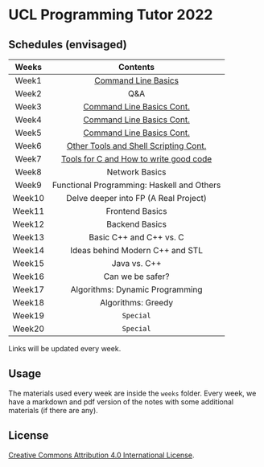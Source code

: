 # UCL Programming Tutor 2022

## Schedules (envisaged)

| Weeks | Contents |
| :---: | :------: |
| Week1 | [Command Line Basics](./weeks/week1/note.md) |
| Week2 | Q&A |
| Week3 | [Command Line Basics Cont.](./weeks/week3-5/note.md) |
| Week4 | [Command Line Basics Cont.](./weeks/week3-5/note.md) |
| Week5 | [Command Line Basics Cont.](./weeks/week3-5/note.md) |
| Week6 | [Other Tools and Shell Scripting Cont.](./weeks/week6/note.md) |
| Week7 | [Tools for C and How to write good code](./weeks/week7/note.md) |
| Week8 | Network Basics |
| Week9 | Functional Programming: Haskell and Others |
| Week10 | Delve deeper into FP (A Real Project) |
| Week11 | Frontend Basics |
| Week12 | Backend Basics |
| Week13 | Basic C++ and C++ vs. C |
| Week14 | Ideas behind Modern C++ and STL |
| Week15 | Java vs. C++ |
| Week16 | Can we be safer? |
| Week17 | Algorithms: Dynamic Programming |
| Week18 | Algorithms: Greedy |
| Week19 | `Special` |
| Week20 | `Special` |

Links will be updated every week.

## Usage

The materials used every week are inside the `weeks` folder. Every week, we have a markdown and pdf version of the notes with some additional materials (if there are any).

## License

[Creative Commons Attribution 4.0 International License](http://creativecommons.org/licenses/by/4.0/).